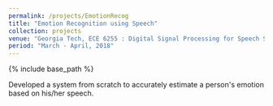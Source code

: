 ```yaml
---
permalink: /projects/EmotionRecog
title: "Emotion Recognition using Speech"
collection: projects
venue: "Georgia Tech, ECE 6255 : Digital Signal Processing for Speech Signals"
period: "March - April, 2018"
---
```


{% include base_path %}

Developed a system from scratch to accurately estimate a person's emotion based on his/her speech. 
